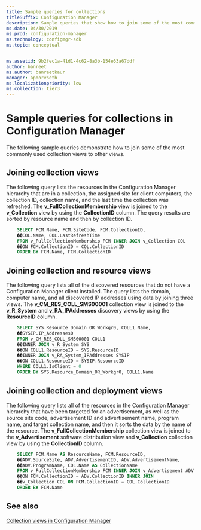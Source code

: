 ```yaml
---
title: Sample queries for collections
titleSuffix: Configuration Manager
description: Sample queries that show how to join some of the most commonly used collection views to other views.
ms.date: 04/30/2019
ms.prod: configuration-manager
ms.technology: configmgr-sdk
ms.topic: conceptual


ms.assetid: 9b2fec1a-41d1-4c62-8a3b-154e63a67ddf
author: banreet
ms.author: banreetkaur
manager: apoorvseth
ms.localizationpriority: low
ms.collection: tier3
---
```


# Sample queries for collections in Configuration Manager

The following sample queries demonstrate how to join some of the most commonly used collection views to other views.

## Joining collection views

The following query lists the resources in the Configuration Manager hierarchy that are in a collection, the assigned site for client computers, the collection ID, collection name, and the last time the collection was refreshed. The **v_FullCollectionMembership** view is joined to the **v_Collection** view by using the **CollectionID** column. The query results are sorted by resource name and then by collection ID.

```sql
    SELECT FCM.Name, FCM.SiteCode, FCM.CollectionID, 
    ��COL.Name, COL.LastRefreshTime 
    FROM v_FullCollectionMembership FCM INNER JOIN v_Collection COL 
    ��ON FCM.CollectionID = COL.CollectionID 
    ORDER BY FCM.Name, FCM.CollectionID 
```

## Joining collection and resource views

The following query lists all of the discovered resources that do not have a Configuration Manager client installed. The query lists the domain, computer name, and all discovered IP addresses using data by joining three views. The **v_CM_RES_COLL_SMS00001** collection view is joined to the **v_R_System** and **v_RA_IPAddresses** discovery views by using the **ResourceID** column.

```sql
    SELECT SYS.Resource_Domain_OR_Workgr0, COLL1.Name, 
    ��SYSIP.IP_Addresses0 
    FROM v_CM_RES_COLL_SMS00001 COLL1 
    ��INNER JOIN v_R_System SYS 
    ��ON COLL1.ResourceID = SYS.ResourceID 
    ��INNER JOIN v_RA_System_IPAddresses SYSIP 
    ��ON COLL1.ResourceID = SYSIP.ResourceID 
    WHERE COLL1.IsClient = 0 
    ORDER BY SYS.Resource_Domain_OR_Workgr0, COLL1.Name 
```

## Joining collection and deployment views

The following query lists all of the resources in the Configuration Manager hierarchy that have been targeted for an advertisement, as well as the source site code, advertisement ID and advertisement name, program name, and target collection name, and then it sorts the data by the name of the resource. The **v_FullCollectionMembership** collection view is joined to the **v_Advertisement** software distribution view and **v_Collection** collection view by using the **CollectionID** column.

```sql
    SELECT FCM.Name AS ResourceName, FCM.ResourceID, 
    ��ADV.SourceSite, ADV.AdvertisementID, ADV.AdvertisementName, 
    ��ADV.ProgramName, COL.Name AS CollectionName 
    FROM v_FullCollectionMembership FCM INNER JOIN v_Advertisement ADV 
    ��ON FCM.CollectionID = ADV.CollectionID INNER JOIN 
    ��v_Collection COL ON FCM.CollectionID = COL.CollectionID 
    ORDER BY FCM.Name 
```

## See also

[Collection views in Configuration Manager](collection-views-configuration-manager.md)
